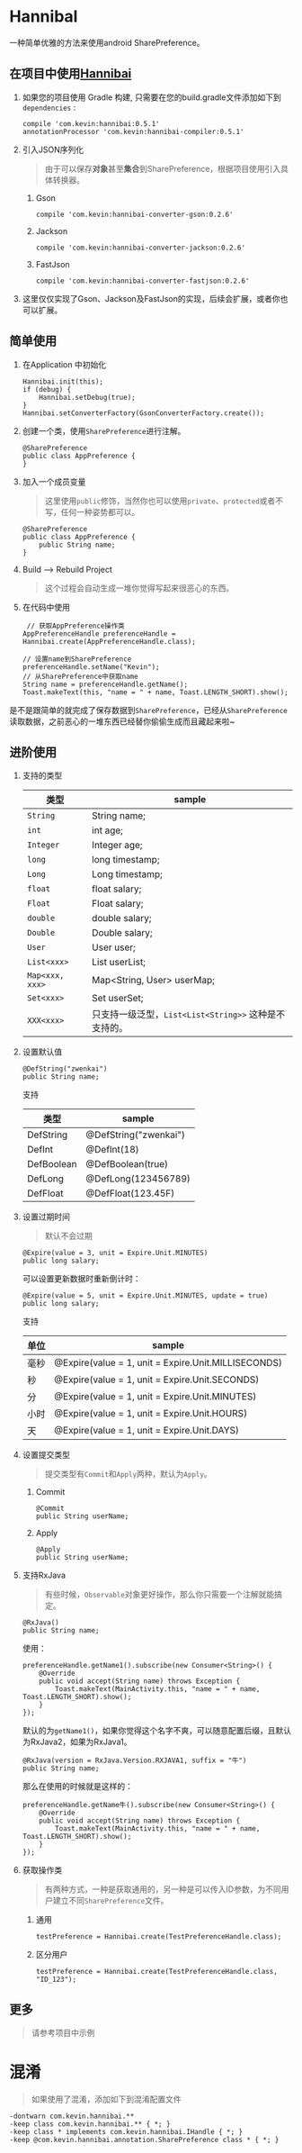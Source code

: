 # Hannibal

一种简单优雅的方法来使用android SharePreference。

## 在项目中使用[Hannibai](https://github.com/xuehuayous/Hannibal) 

1. 如果您的项目使用 Gradle 构建, 只需要在您的build.gradle文件添加如下到 `dependencies` :

	```
	compile 'com.kevin:hannibai:0.5.1'
	annotationProcessor 'com.kevin:hannibai-compiler:0.5.1'
	```

2. 引入JSON序列化

	> 由于可以保存**对象**甚至**集合**到SharePreference，根据项目使用引入具体转换器。
	
	1. Gson

		```
		compile 'com.kevin:hannibai-converter-gson:0.2.6'
		```
	
	2. Jackson
	
		```
		compile 'com.kevin:hannibai-converter-jackson:0.2.6'
		```
		
	3. FastJson
    	
    	```
		compile 'com.kevin:hannibai-converter-fastjson:0.2.6'
		```
	
3. 这里仅仅实现了Gson、Jackson及FastJson的实现，后续会扩展，或者你也可以扩展。

## 简单使用


1. 在Application 中初始化

	```
	Hannibai.init(this);
	if (debug) {
	    Hannibai.setDebug(true);
	}
	Hannibai.setConverterFactory(GsonConverterFactory.create());
	```

2. 创建一个类，使用`SharePreference`进行注解。

	```
	@SharePreference
	public class AppPreference {
	}
	```

3. 加入一个成员变量

	> 这里使用`public`修饰，当然你也可以使用`private`、`protected`或者不写，任何一种姿势都可以。

	```
	@SharePreference
	public class AppPreference {
	    public String name;
	}
	```

4. Build —> Rebuild Project

	> 这个过程会自动生成一堆你觉得写起来很恶心的东西。

5. 在代码中使用

	```
	 // 获取AppPreference操作类
    AppPreferenceHandle preferenceHandle = Hannibai.create(AppPreferenceHandle.class);

    // 设置name到SharePreference
    preferenceHandle.setName("Kevin");
    // 从SharePreference中获取name
    String name = preferenceHandle.getName();
    Toast.makeText(this, "name = " + name, Toast.LENGTH_SHORT).show();
	```

是不是跟简单的就完成了保存数据到`SharePreference`，已经从`SharePreference`读取数据，之前恶心的一堆东西已经替你偷偷生成而且藏起来啦~

## 进阶使用

1. 支持的类型

	| 类型 | sample |
	|---|---|
	| `String` | String name;|
	| `int` | int age;|
	| `Integer` | Integer age;|
	| `long` | long timestamp;|
	| `Long` | Long timestamp;|
	| `float` | float salary;|
	| `Float` | Float salary;|
	| `double` | double salary;|
	| `Double` | Double salary;|
	| `User` | User user;|
	| `List<xxx>` | List<User> userList;|
	| `Map<xxx, xxx>` | Map<String, User> userMap;|
	| `Set<xxx>` | Set<User> userSet;|
	| `XXX<xxx>` | 只支持一级泛型，`List<List<String>>` 这种是不支持的。|

2. 设置默认值

	```
	@DefString("zwenkai")
	public String name;
	```
	
	支持

	| 类型 | sample |
	|---|---|
	| DefString | @DefString("zwenkai")|
	| DefInt | @DefInt(18)|
	| DefBoolean | @DefBoolean(true)|
	| DefLong | @DefLong(123456789)|
	| DefFloat | @DefFloat(123.45F)|

3. 设置过期时间

	> 默认不会过期
	
	```
	@Expire(value = 3, unit = Expire.Unit.MINUTES)
	public long salary;
	```
	
	可以设置更新数据时重新倒计时：
	
	```
	@Expire(value = 5, unit = Expire.Unit.MINUTES, update = true)
	public long salary;
	```
	
	支持
	
	| 单位 | sample |
	|---|---|
	| 毫秒 | @Expire(value = 1, unit = Expire.Unit.MILLISECONDS)|
	| 秒 | @Expire(value = 1, unit = Expire.Unit.SECONDS)|
	| 分 | @Expire(value = 1, unit = Expire.Unit.MINUTES)|
	| 小时 | @Expire(value = 1, unit = Expire.Unit.HOURS)|
	| 天 | @Expire(value = 1, unit = Expire.Unit.DAYS)|
	
4. 设置提交类型

	> 提交类型有`Commit`和`Apply`两种，默认为`Apply`。
	
	1. Commit
	
		```
		@Commit
		public String userName;
		```

	2. Apply
	
		```
		@Apply
		public String userName;
		```
		
5. 支持RxJava

	> 有些时候，`Observable`对象更好操作，那么你只需要一个注解就能搞定。
	
	```
	@RxJava()
	public String name;
	```
	
	使用：
	
	```
    preferenceHandle.getName1().subscribe(new Consumer<String>() {
        @Override
        public void accept(String name) throws Exception {
            Toast.makeText(MainActivity.this, "name = " + name, Toast.LENGTH_SHORT).show();
        }
    });
	```
	
	默认的为`getName1()`，如果你觉得这个名字不爽，可以随意配置后缀，且默认为RxJava2，如果为RxJava1。
	
	```
	@RxJava(version = RxJava.Version.RXJAVA1, suffix = "牛")
	public String name;
	```
	
	那么在使用的时候就是这样的：

	```
	preferenceHandle.getName牛().subscribe(new Consumer<String>() {
		@Override
		public void accept(String name) throws Exception {
			Toast.makeText(MainActivity.this, "name = " + name, Toast.LENGTH_SHORT).show();
		}
	});
	```
	
6. 获取操作类

	> 有两种方式，一种是获取通用的，另一种是可以传入ID参数，为不同用户建立不同`SharePreference`文件。

	1. 通用
	
		```
		testPreference = Hannibai.create(TestPreferenceHandle.class);
		```
	2. 区分用户
	
		```
		testPreference = Hannibai.create(TestPreferenceHandle.class, "ID_123");
		```


## 更多

> 请参考项目中示例
	
# 混淆

> 如果使用了混淆，添加如下到混淆配置文件

```
-dontwarn com.kevin.hannibai.**
-keep class com.kevin.hannibai.** { *; }
-keep class * implements com.kevin.hannibai.IHandle { *; }
-keep @com.kevin.hannibai.annotation.SharePreference class * { *; }
```